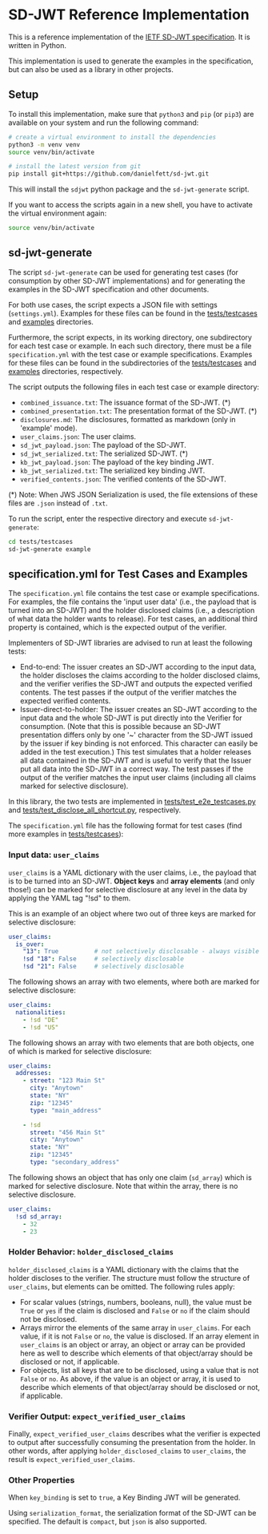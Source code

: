 # SD-JWT Reference Implementation

This is a reference implementation of the [IETF SD-JWT specification](https://datatracker.ietf.org/doc/draft-ietf-oauth-selective-disclosure-jwt/). It is written in Python.

This implementation is used to generate the examples in the specification, but can also be used as a library in other projects.

## Setup

To install this implementation, make sure that `python3` and `pip` (or `pip3`) are available on your system and run the following command:

```bash
# create a virtual environment to install the dependencies
python3 -m venv venv
source venv/bin/activate

# install the latest version from git
pip install git+https://github.com/danielfett/sd-jwt.git
```

This will install the `sdjwt` python package and the `sd-jwt-generate` script.

If you want to access the scripts again in a new shell, you have to activate the virtual environment again:

```bash
source venv/bin/activate
```

## sd-jwt-generate

The script `sd-jwt-generate` can be used for generating test cases (for consumption by other SD-JWT implementations) and for generating the examples in the SD-JWT specification and other documents.

For both use cases, the script expects a JSON file with settings (`settings.yml`). Examples for these files can be found in the [tests/testcases](tests/testcases) and [examples](examples) directories.

Furthermore, the script expects, in its working directory, one subdirectory for each test case or example. In each such directory, there must be a file `specification.yml` with the test case or example specifications. Examples for these files can be found in the subdirectories of the [tests/testcases](tests/testcases) and [examples](examples) directories, respectively.

The script outputs the following files in each test case or example directory:
 * `combined_issuance.txt`: The issuance format of the SD-JWT. (*)
 * `combined_presentation.txt`: The presentation format of the SD-JWT. (*)
 * `disclosures.md`: The disclosures, formatted as markdown (only in 'example' mode).
 * `user_claims.json`: The user claims.
 * `sd_jwt_payload.json`: The payload of the SD-JWT.
 * `sd_jwt_serialized.txt`: The serialized SD-JWT. (*)
 * `kb_jwt_payload.json`: The payload of the key binding JWT.
 * `kb_jwt_serialized.txt`: The serialized key binding JWT.
 * `verified_contents.json`: The verified contents of the SD-JWT.

(*) Note: When JWS JSON Serialization is used, the file extensions of these files are `.json` instead of `.txt`.

To run the script, enter the respective directory and execute `sd-jwt-generate`:

```bash
cd tests/testcases
sd-jwt-generate example
```

## specification.yml for Test Cases and Examples

The `specification.yml` file contains the test case or example specifications.
For examples, the file contains the 'input user data' (i.e., the payload that is
turned into an SD-JWT) and the holder disclosed claims (i.e., a description of
what data the holder wants to release). For test cases, an additional third
property is contained, which is the expected output of the verifier.

Implementers of SD-JWT libraries are advised to run at least the following tests:

  - End-to-end: The issuer creates an SD-JWT according to the input data, the
    holder discloses the claims according to the holder disclosed claims, and
    the verifier verifies the SD-JWT and outputs the expected verified contents.
    The test passes if the output of the verifier matches the expected verified
    contents.
  - Issuer-direct-to-holder: The issuer creates an SD-JWT according to the input
    data and the whole SD-JWT is put directly into the Verifier for consumption.
    (Note that this is possible because an SD-JWT presentation differs only by
    one '~' character from the SD-JWT issued by the issuer if key binding is
    not enforced. This character can easily be added in the test execution.)
    This test simulates that a holder releases all data contained in the SD-JWT
    and is useful to verify that the Issuer put all data into the SD-JWT in a
    correct way. The test passes if the output of the verifier matches the input
    user claims (including all claims marked for selective disclosure).

In this library, the two tests are implemented in
[tests/test_e2e_testcases.py](tests/test_e2e_testcases.py) and
[tests/test_disclose_all_shortcut.py](tests/test_disclose_all_shortcut.py),
respectively.

The `specification.yml` file has the following format for test cases (find more examples in [tests/testcases](tests/testcases)):

### Input data: `user_claims`

`user_claims` is a YAML dictionary with the user claims, i.e., the payload that
is to be turned into an SD-JWT. **Object keys** and **array elements** (and only
those!) can be marked for selective disclosure at any level in the data by
applying the YAML tag "!sd" to them.

This is an example of an object where two out of three keys are marked for selective disclosure:

```yaml
user_claims:
  is_over:
    "13": True          # not selectively disclosable - always visible to the verifier
    !sd "18": False     # selectively disclosable
    !sd "21": False     # selectively disclosable
```

The following shows an array with two elements, where both are marked for selective disclosure:

```yaml
user_claims:
  nationalities:
    - !sd "DE"
    - !sd "US"
```

The following shows an array with two elements that are both objects, one of which is marked for selective disclosure:

```yaml
user_claims:
  addresses:
    - street: "123 Main St"
      city: "Anytown"
      state: "NY"
      zip: "12345"
      type: "main_address"

    - !sd
      street: "456 Main St"
      city: "Anytown"
      state: "NY"
      zip: "12345"
      type: "secondary_address"
```

The following shows an object that has only one claim (`sd_array`) which is marked for selective disclosure. Note that within the array, there is no selective disclosure.

```yaml
user_claims:
  !sd sd_array:
    - 32
    - 23
```

### Holder Behavior: `holder_disclosed_claims`

`holder_disclosed_claims` is a YAML dictionary with the claims that the holder
discloses to the verifier. The structure must follow the structure of
`user_claims`, but elements can be omitted. The following rules apply:

 - For scalar values (strings, numbers, booleans, null), the value must be
   `True` or `yes` if the claim is disclosed and `False` or `no` if the claim
   should not be disclosed.
 - Arrays mirror the elements of the same array in `user_claims`. For each
   value, if it is not `False` or `no`, the value is disclosed. If an array
   element in `user_claims` is an object or array, an object or array can be
   provided here as well to describe which elements of that object/array should
   be disclosed or not, if applicable.
 - For objects, list all keys that are to be disclosed, using a value that is
   not `False` or `no`. As above, if the value is an object or array, it is used
   to describe which elements of that object/array should be disclosed or not,
   if applicable.

### Verifier Output: `expect_verified_user_claims`

Finally, `expect_verified_user_claims` describes what the verifier is expected
to output after successfully consuming the presentation from the holder. In
other words, after applying `holder_disclosed_claims` to `user_claims`, the
result is `expect_verified_user_claims`.

### Other Properties


When `key_binding` is set to `true`, a Key Binding JWT will be generated.

Using `serialization_format`, the serialization format of the SD-JWT can be
specified. The default is `compact`, but `json` is also supported.
